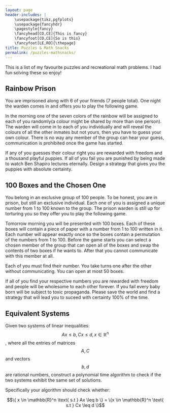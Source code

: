 ```yaml
---
layout: page
header-includes: |
    \usepackage{tikz,pgfplots}
    \usepackage{fancyhdr}
    \pagestyle{fancy}
    \fancyhead[CO,CE]{This is fancy}
    \fancyfoot[CO,CE]{So is this}
    \fancyfoot[LE,RO]{\thepage}
title: Puzzles & Math Snacks
permalink: /puzzles-mathsnacks/
---
```


This is a list of my favourite puzzles and recreational math problems. I had
fun solving these so enjoy!

## Rainbow Prison

You are imprisoned along with 6 of your friends (7 people total). One night the
warden comes in and offers you to play the following game. 

In the morning one of the seven colors of the rainbow will be assigned to each of you
randomly(a colour might be shared by more than one person). The warden will
come in to each of you individually and will reveal the colours of all the
other inmates but not yours, then you have to guess your own colour. There is
no way any member of the group can hear your guess, communication is prohibited
once the game has started.

If any of you guesses their colour right you are rewarded with freedom and a
thousand playful puppies. If all of you fail you are punished by being made to
watch Ben Shapiro lectures eternally. Design a strategy that gives you the
puppies with absolute certainty.

## 100 Boxes and the Chosen One

You belong in an exclusive group of 100 people. To be honest, you are in
prison, but still an exclusive individual. Each one of you is assigned a unique number
from 1 to 100 known to the group. The prison warden is still up for torturing
you so they offer you to play the following game.

Tomorrow morning you will be presented with 100 boxes. Each of these boxes will
contain a piece of paper with a number from 1 to 100 written in it. Each number
will appear exactly once so the boxes contain a permutation of the numbers from
1 to 100. Before the game starts you can select a chosen member of the group
that can open all of the boxes and swap the contents of two boxes if he wants
to. After that you cannot communicate with this member at all.

Each of you must find their number. You take turns one after the other without
communicating. You can open at most 50 boxes. 

If all of you find your respective numbers you are rewarded with freedom and
people will be wholesome to each other forever. If you fail every baby born
will be subject to toxic propaganda. Please save the world and find a strategy
that will lead you to suceed with certainty 100% of the time.

## Equivalent Systems

Given two systems of linear inequalities: $$Ax \leq b, Cx \leq d, x \in
\mathbb{R}^n$$, where all the
entries of matrices $$A, C$$ and vectors $$b,d$$ are rational numbers, construct a
polynomial time algorithm to check if the two systems exhibit the same set of
solutions.

Specifically your algorithm should check whether: 

<center>
$$\{ x \in \mathbb{R}^n \text{ s.t } Ax \leq b \} = \{x \in \mathbb{R}^n \text{ s.t } Cx \leq d \}$$
</center>
